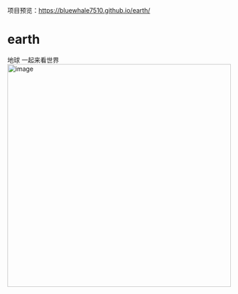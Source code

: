 项目预览：https://bluewhale7510.github.io/earth/

# earth
地球 一起来看世界
<img width="503" alt="image" src="https://github.com/user-attachments/assets/531610ce-f372-40bc-9b3f-4586b70b1544">

